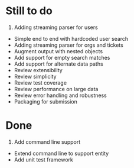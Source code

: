 # Still to do

 1. Adding streaming parser for users
 * Simple end to end with hardcoded user search
 * Adding streaming parser for orgs and tickets
 * Augment output with nested objects
 * Add support for empty search matches
 * Add support for alternate data paths
 * Review extensibility
 * Review simplicity
 * Review test coverage
 * Review performance on large data
 * Review error handling and robustness
 * Packaging for submission

# Done

 1. Add command line support
 * Extend command line to support entity
 * Add unit test framework
